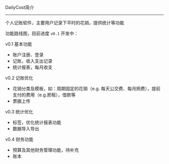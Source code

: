 DailyCost简介

---

个人记账软件，主要用户记录下平时的花销，提供统计等功能

功能路线图，目前进度 `v0.1` 开发中：

v0.1 基本功能

- 账户注册、登录
- 记账，收入支出记录
- 统计报表，每月收支

v0.2 记账优化

- 花销分类及模板，如：周期固定的花销（e.g. 每天公交费、每月网费），提前支付的费用（e.g.房租），借款等
- 票据上传

v0.3 统计优化

- 标签，优化统计报表功能
- 数据导入导出

v0.4 财务功能

- 预算及其他财务管理功能，待补充
- 账本